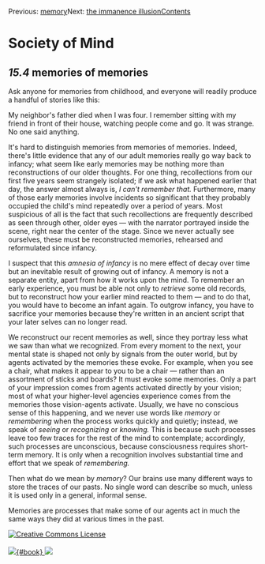 <div class="chapnav">

<span class="prev">Previous: [memory](./som-15.3.html)</span><span
class="next">Next: [the immanence illusion](./som-15.5.html)</span><span
class="contents">[Contents](index.html)</span>
<div class="titlebar">

Society of Mind
===============

</div>

</div>

*15.4* memories of memories
---------------------------

Ask anyone for memories from childhood, and everyone will readily
produce a handful of stories like this:

My neighbor's father died when I was four. I remember sitting with my
friend in front of their house, watching people come and go. It was
strange. No one said anything.

It's hard to distinguish memories from memories of memories. Indeed,
there's little evidence that any of our adult memories really go way
back to infancy; what seem like early memories may be nothing more than
reconstructions of our older thoughts. For one thing, recollections from
our first five years seem strangely isolated; if we ask what happened
earlier that day, the answer almost always is, *I can't remember that.*
Furthermore, many of those early memories involve incidents so
significant that they probably occupied the child's mind repeatedly over
a period of years. Most suspicious of all is the fact that such
recollections are frequently described as seen through other, older eyes
— with the narrator portrayed inside the scene, right near the center of
the stage. Since we never actually see ourselves, these must be
reconstructed memories, rehearsed and reformulated since infancy.

I suspect that this *amnesia of infancy* is no mere effect of decay over
time but an inevitable result of growing out of infancy. A memory is not
a separate entity, apart from how it works upon the mind. To remember an
early experience, you must be able not only to *retrieve* some old
records, but to reconstruct how your earlier mind reacted to them — and
to do that, you would have to become an infant again. To outgrow
infancy, you have to sacrifice your memories because they're written in
an ancient script that your later selves can no longer read.

We reconstruct our recent memories as well, since they portray less what
we saw than what we recognized. From every moment to the next, your
mental state is shaped not only by signals from the outer world, but by
agents activated by the memories these evoke. For example, when you see
a chair, what makes it appear to you to be a chair — rather than an
assortment of sticks and boards? It must evoke some memories. Only a
part of your impression comes from agents activated directly by your
vision; most of what your higher-level agencies experience comes from
the memories those vision-agents activate. Usually, we have no conscious
sense of this happening, and we never use words like *memory* or
*remembering* when the process works quickly and quietly; instead, we
speak of *seeing* or *recognizing* or *knowing.* This is because such
processes leave too few traces for the rest of the mind to contemplate;
accordingly, such processes are unconscious, because consciousness
requires short-term memory. It is only when a recognition involves
substantial time and effort that we speak of *remembering.*

Then what do we mean by *memory*? Our brains use many different ways to
store the traces of our pasts. No single word can describe so much,
unless it is used only in a general, informal sense.

Memories are processes that make some of our agents act in much the same
ways they did at various times in the past.

<div class="footer">

[![Creative Commons
License](http://i.creativecommons.org/l/by-nc-sa/3.0/80x15.png)](http://creativecommons.org/licenses/by-nc-sa/3.0/deed.en_US)\
\
[![](./images/som_book.jpeg){#book}
![](./images/a_logo_17.gif)](http://www.amazon.com/gp/product/0671657135?ie=UTF8&camp=1789&creativeASIN=0671657135&linkCode=xm2&tag=marvinminsky)

</div>

